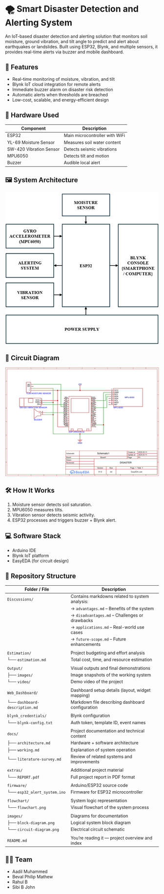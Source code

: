 # 🌪️ Smart Disaster Detection and Alerting System

An IoT-based disaster detection and alerting solution that monitors soil moisture, ground vibration, and tilt angle to predict and alert about earthquakes or landslides. Built using ESP32, Blynk, and multiple sensors, it provides real-time alerts via buzzer and mobile dashboard.

## 🚀 Features

- Real-time monitoring of moisture, vibration, and tilt
- Blynk IoT cloud integration for remote alerts
- Immediate buzzer alarm on disaster risk detection
- Automatic alerts when thresholds are breached
- Low-cost, scalable, and energy-efficient design

## 🧰 Hardware Used

| Component              | Description                     |
|------------------------|---------------------------------|
| ESP32                  | Main microcontroller with WiFi  |
| YL-69 Moisture Sensor  | Measures soil water content     |
| SW-420 Vibration Sensor| Detects seismic vibrations      |
| MPU6050                | Detects tilt and motion         |
| Buzzer                 | Audible local alert             |

## 🖼️ System Architecture

![System Architecture](images/BLOCKDIAGRAM.png)

## 🔧 Circuit Diagram

![Circuit Diagram](images/CIRCUITDIAGRAM.png)

## 🛠️ How It Works

1. Moisture sensor detects soil saturation.
2. MPU6050 measures tilts.
3. Vibration sensor detects seismic activity.
4. ESP32 processes and triggers buzzer + Blynk alert.

## 💻 Software Stack

- Arduino IDE
- Blynk IoT platform
- EasyEDA (for circuit design)

## 📂 Repository Structure

| Folder / File                | Description                                                                 |
|------------------------------|-----------------------------------------------------------------------------|
| `Discussions/`               | Contains markdowns related to system analysis:                              |
|                              | → `advantages.md` – Benefits of the system                                  |
|                              | → `disadvantages.md` – Challenges or drawbacks                              |
|                              | → `applications.md` – Real-world use cases                                  |
|                              | → `future-scope.md` – Future enhancements                                   |
|                                                                                                           |
| `Estimation/`                | Project budgeting and effort analysis                                       |
| └── `estimation.md`          | Total cost, time, and resource estimation                                   |
|                                                                                                           |
| `Output/`                    | Visual outputs and final demonstrations                                     |
| ├── `images/`                | Image snapshots of the working system                                       |
| └── `video/`                 | Demo video of the project                                                   |
|                                                                                                           |
| `Web_Dashboard/`             | Dashboard setup details (layout, widget mapping)                           |
| └── `dashboard-description.md` | Markdown file describing dashboard configuration                        |
|                                                                                                           |
| `blynk_credentials/`         | Blynk configuration                                                         |
| └── `blynk-config.txt`       | Auth token, template ID, event names                                       |
|                                                                                                           |
| `docs/`                      | Project documentation and technical content                                |
| ├── `architecture.md`        | Hardware + software architecture                                            |
| ├── `working.md`             | Explanation of system operation                                             |
| └── `literature-survey.md`   | Review of related systems and improvements                                 |
|                                                                                                           |
| `extras/`                    | Additional project material                                                 |
| └── `REPORT.pdf`             | Full project report in PDF format                                           |
|                                                                                                           |
| `firmware/`                  | Arduino/ESP32 source code                                                   |
| └── `esp32_alert_system.ino` | Firmware for ESP32 microcontroller                                         |
|                                                                                                           |
| `flowchart/`                 | System logic representation                                                 |
| └── `flowchart.png`          | Visual flowchart of the system process                                      |
|                                                                                                           |
| `images/`                    | Diagrams for documentation                                                  |
| ├── `block-diagram.png`      | Logical system block diagram                                                |
| └── `circuit-diagram.png`    | Electrical circuit schematic                                                |
|                                                                                                           |
| `README.md`                  | You’re reading it — project overview and index                              |

## 👨‍💻 Team

- Aadil Muhammed  
- Beval Philip Mathew  
- Rahul B  
- Sibi B John  


